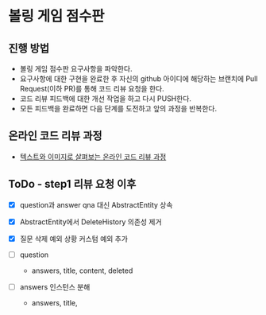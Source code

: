 # 볼링 게임 점수판
## 진행 방법
* 볼링 게임 점수판 요구사항을 파악한다.
* 요구사항에 대한 구현을 완료한 후 자신의 github 아이디에 해당하는 브랜치에 Pull Request(이하 PR)를 통해 코드 리뷰 요청을 한다.
* 코드 리뷰 피드백에 대한 개선 작업을 하고 다시 PUSH한다.
* 모든 피드백을 완료하면 다음 단계를 도전하고 앞의 과정을 반복한다.

## 온라인 코드 리뷰 과정

* [텍스트와 이미지로 살펴보는 온라인 코드 리뷰 과정](https://github.com/next-step/nextstep-docs/tree/master/codereview)

## ToDo - step1 리뷰 요청 이후

- [x] question과 answer qna 대신 AbstractEntity 상속
- [x] AbstractEntity에서 DeleteHistory 의존성 제거
- [x] 질문 삭제 예외 상황 커스텀 예외 추가

- [ ] question
    - answers, title, content, deleted
- [ ] answers 인스턴스 분해
    - answers, title,  

